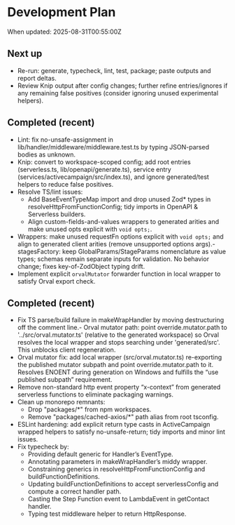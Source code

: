 # Development Plan

When updated: 2025-08-31T00:55:00Z

## Next up

- Re-run: generate, typecheck, lint, test, package; paste outputs and report deltas.
- Review Knip output after config changes; further refine entries/ignores if
  any remaining false positives (consider ignoring unused experimental helpers).

## Completed (recent)

- Lint: fix no-unsafe-assignment in lib/handler/middleware/middleware.test.ts
  by typing JSON-parsed bodies as unknown.
- Knip: convert to workspace-scoped config; add root entries (serverless.ts,
  lib/openapi/generate.ts), service entry (services/activecampaign/src/index.ts),
  and ignore generated/test helpers to reduce false positives.
- Resolve TS/lint issues:
  - Add BaseEventTypeMap import and drop unused Zod\* types in
    resolveHttpFromFunctionConfig; tidy imports in OpenAPI & Serverless builders.
  - Align custom-fields-and-values wrappers to generated arities and make
    unused opts explicit with `void opts;`.
- Wrappers: make unused requestFn options explicit with `void opts;` and
  align to generated client arities (remove unsupported options args).- stagesFactory: keep GlobalParams/StageParams nomenclature as value types;
  schemas remain separate inputs for validation. No behavior change; fixes
  key-of-ZodObject typing drift.
- Implement explicit `orvalMutator` forwarder function in local wrapper to satisfy Orval export check.

## Completed (recent)

- Fix TS parse/build failure in makeWrapHandler by moving destructuring off the comment line.- Orval mutator path: point override.mutator.path to '../src/orval.mutator.ts'
  (relative to the generated workspace) so Orval resolves the local wrapper and
  stops searching under 'generated/src'. This unblocks client regeneration.
- Orval mutator fix: add local wrapper (src/orval.mutator.ts) re-exporting the
  published mutator subpath and point override.mutator.path to it. Resolves
  ENOENT during generation on Windows and fulfills the “use published subpath”
  requirement.
- Remove non-standard http event property “x-context” from generated
  serverless functions to eliminate packaging warnings.
- Clean up monorepo remnants:
  - Drop "packages/\*" from npm workspaces.
  - Remove "packages/cached-axios/\*" path alias from root tsconfig.
- ESLint hardening: add explicit return type casts in ActiveCampaign wrapped
  helpers to satisfy no-unsafe-return; tidy imports and minor lint issues.
- Fix typecheck by:
  - Providing default generic for Handler’s EventType.
  - Annotating parameters in makeWrapHandler’s middy wrapper.
  - Constraining generics in resolveHttpFromFunctionConfig and
    buildFunctionDefinitions.
  - Updating buildFunctionDefinitions to accept serverlessConfig and compute
    a correct handler path.
  - Casting the Step Function event to LambdaEvent in getContact handler.
  - Typing test middleware helper to return HttpResponse.
